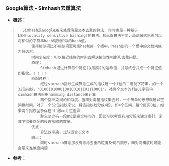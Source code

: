 ### Google算法 - Simhash去重算法
- **概述：**
>       Simhash是Google用来处理海量文本去重的算法，同时也是一种基于LSH(locality sensitive hashing)的算法。和md5算法不同，局部敏感哈希可以将相似的字符串hash得到相似的hash值，
>           使得相似项比不相似项更可能hash到一个桶中，hash到同一个桶中的文档间成为候选对。
>           时间复杂度：可以接近线性的时间去解决相似性判断和去重问题。
>           原理：
>               Simhash通过计算每个特征(关键词)的哈希值，并最终合并成一个特征值即指纹。！！！！
>           匹配过程：
>               经过simhash指纹生成算法生成的指纹是一个f位的二进制字符串，如一个32位指纹，'0100101000100100101101110001'。对两个文本的f位01字符串，simhash算法采用hamming distance来计算
>               两个指纹之间的相似度。当面对海量指纹集合时，一个简单的思想就是以空间换时间，对于一个32位指纹来说，将该指纹划分成4段，即4个区间，每个区间8位，如果两个指纹至多存在3(设k=3)位差异，
>               那么至少有一段8位是完全相同的，因此可以考虑利用分段来建立索引，来减少需要匹配的候选指纹的数量。
>           优点：
>               算法效率高，比较适合长文本
>           缺点：
>               同时simhash算法那没有考虑去重的粒度及词的顺序，面对高精度时可能会带来准确度问题
>
>
>
>
>
>
>
>
>
>
>
>
>
>
>
>
>

- **参考：**
>
>
>
>
>
>
>
>
>
>
>
>
>
>
>
>
